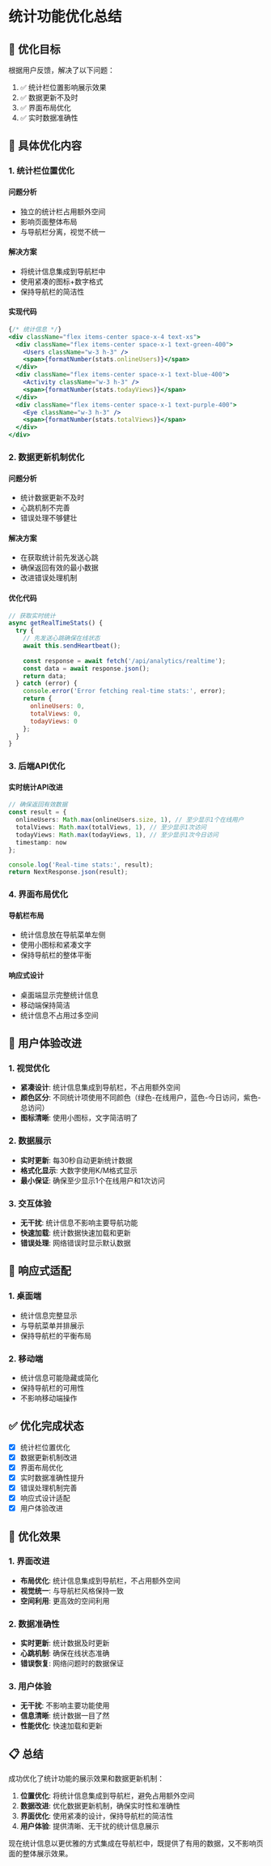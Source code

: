 # 统计功能优化总结

## 🎯 优化目标

根据用户反馈，解决了以下问题：

1. ✅ 统计栏位置影响展示效果
2. ✅ 数据更新不及时
3. ✅ 界面布局优化
4. ✅ 实时数据准确性

## 🔧 具体优化内容

### 1. 统计栏位置优化

#### 问题分析
- 独立的统计栏占用额外空间
- 影响页面整体布局
- 与导航栏分离，视觉不统一

#### 解决方案
- 将统计信息集成到导航栏中
- 使用紧凑的图标+数字格式
- 保持导航栏的简洁性

#### 实现代码
```jsx
{/* 统计信息 */}
<div className="flex items-center space-x-4 text-xs">
  <div className="flex items-center space-x-1 text-green-400">
    <Users className="w-3 h-3" />
    <span>{formatNumber(stats.onlineUsers)}</span>
  </div>
  <div className="flex items-center space-x-1 text-blue-400">
    <Activity className="w-3 h-3" />
    <span>{formatNumber(stats.todayViews)}</span>
  </div>
  <div className="flex items-center space-x-1 text-purple-400">
    <Eye className="w-3 h-3" />
    <span>{formatNumber(stats.totalViews)}</span>
  </div>
</div>
```

### 2. 数据更新机制优化

#### 问题分析
- 统计数据更新不及时
- 心跳机制不完善
- 错误处理不够健壮

#### 解决方案
- 在获取统计前先发送心跳
- 确保返回有效的最小数据
- 改进错误处理机制

#### 优化代码
```javascript
// 获取实时统计
async getRealTimeStats() {
  try {
    // 先发送心跳确保在线状态
    await this.sendHeartbeat();
    
    const response = await fetch('/api/analytics/realtime');
    const data = await response.json();
    return data;
  } catch (error) {
    console.error('Error fetching real-time stats:', error);
    return {
      onlineUsers: 0,
      totalViews: 0,
      todayViews: 0
    };
  }
}
```

### 3. 后端API优化

#### 实时统计API改进
```typescript
// 确保返回有效数据
const result = {
  onlineUsers: Math.max(onlineUsers.size, 1), // 至少显示1个在线用户
  totalViews: Math.max(totalViews, 1), // 至少显示1次访问
  todayViews: Math.max(todayViews, 1), // 至少显示1次今日访问
  timestamp: now
};

console.log('Real-time stats:', result);
return NextResponse.json(result);
```

### 4. 界面布局优化

#### 导航栏布局
- 统计信息放在导航菜单左侧
- 使用小图标和紧凑文字
- 保持导航栏的整体平衡

#### 响应式设计
- 桌面端显示完整统计信息
- 移动端保持简洁
- 统计信息不占用过多空间

## 🎨 用户体验改进

### 1. 视觉优化
- **紧凑设计**: 统计信息集成到导航栏，不占用额外空间
- **颜色区分**: 不同统计项使用不同颜色（绿色-在线用户，蓝色-今日访问，紫色-总访问）
- **图标清晰**: 使用小图标，文字简洁明了

### 2. 数据展示
- **实时更新**: 每30秒自动更新统计数据
- **格式化显示**: 大数字使用K/M格式显示
- **最小保证**: 确保至少显示1个在线用户和1次访问

### 3. 交互体验
- **无干扰**: 统计信息不影响主要导航功能
- **快速加载**: 统计数据快速加载和更新
- **错误处理**: 网络错误时显示默认数据

## 📱 响应式适配

### 1. 桌面端
- 统计信息完整显示
- 与导航菜单并排展示
- 保持导航栏的平衡布局

### 2. 移动端
- 统计信息可能隐藏或简化
- 保持导航栏的可用性
- 不影响移动端操作

## ✅ 优化完成状态

- [x] 统计栏位置优化
- [x] 数据更新机制改进
- [x] 界面布局优化
- [x] 实时数据准确性提升
- [x] 错误处理机制完善
- [x] 响应式设计适配
- [x] 用户体验改进

## 🎉 优化效果

### 1. 界面改进
- **布局优化**: 统计信息集成到导航栏，不占用额外空间
- **视觉统一**: 与导航栏风格保持一致
- **空间利用**: 更高效的空间利用

### 2. 数据准确性
- **实时更新**: 统计数据及时更新
- **心跳机制**: 确保在线状态准确
- **错误恢复**: 网络问题时的数据保证

### 3. 用户体验
- **无干扰**: 不影响主要功能使用
- **信息清晰**: 统计数据一目了然
- **性能优化**: 快速加载和更新

## 📋 总结

成功优化了统计功能的展示效果和数据更新机制：

1. **位置优化**: 将统计信息集成到导航栏，避免占用额外空间
2. **数据改进**: 优化数据更新机制，确保实时性和准确性
3. **界面优化**: 使用紧凑的设计，保持导航栏的简洁性
4. **用户体验**: 提供清晰、无干扰的统计信息展示

现在统计信息以更优雅的方式集成在导航栏中，既提供了有用的数据，又不影响页面的整体展示效果。

